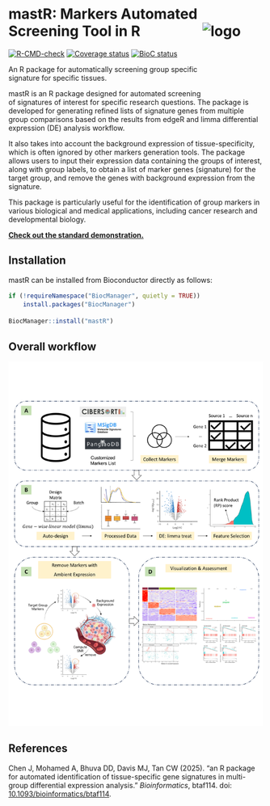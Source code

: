 # mastR: Markers Automated Screening Tool in R <img src="https://github.com/Bioconductor/BiocStickers/blob/devel/mastR/mastR.svg" alt="logo" align="right" height="140" width="120"/>

[![R-CMD-check](https://github.com/DavisLaboratory/mastR/workflows/R-CMD-check-bioc/badge.svg)](https://github.com/DavisLaboratory/mastR/actions)
[![Coverage status](https://codecov.io/gh/DavisLaboratory/mastR/branch/main/graph/badge.svg)](https://codecov.io/github/DavisLaboratory/mastR?branch=main)
[![BioC status](https://bioconductor.org/shields/years-in-bioc/mastR.svg)](https://bioconductor.org/packages/mastR/)

An R package for automatically screening group specific signature for specific tissues.

mastR is an R package designed for automated screening of signatures of interest for specific research questions. The package is developed for generating refined lists of signature genes from multiple group comparisons based on the results from edgeR and limma differential expression (DE) analysis workflow.

It also takes into account the background expression of tissue-specificity, which is often ignored by other markers generation tools. The package allows users to input their expression data containing the groups of interest, along with group labels, to obtain a list of marker genes (signature) for the target group, and remove the genes with background expression from the signature.

This package is particularly useful for the identification of group markers in various biological and medical applications, including cancer research and developmental biology.

[**Check out the standard demonstration.**](https://davislaboratory.github.io/mastR/articles/mastR_Demo.html)

## Installation

mastR can be installed from Bioconductor directly as follows:

``` r
if (!requireNamespace("BiocManager", quietly = TRUE))
    install.packages("BiocManager")

BiocManager::install("mastR")
```

## Overall workflow

<img src="man/figures/mastR_workflow.png">

## References

Chen J, Mohamed A, Bhuva DD, Davis MJ, Tan CW (2025). “an R package for
automated identification of tissue-specific gene signatures in multi-group
differential expression analysis.” *Bioinformatics*, btaf114. doi:
[10.1093/bioinformatics/btaf114](https://doi.org/10.1093/bioinformatics/btaf114).
